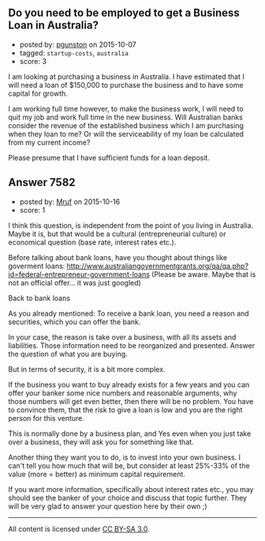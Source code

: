 ## Do you need to be employed to get a Business Loan in Australia?

- posted by: [pgunston](https://stackexchange.com/users/4521702/pgunston) on 2015-10-07
- tagged: `startup-costs`, `australia`
- score: 3

I am looking at purchasing a business in Australia. I have estimated that I will need a loan of $150,000 to purchase the business and to have some capital for growth. 

I am working full time however, to make the business work, I will need to quit my job and work full time in the new business. Will Australian banks consider the revenue of the established business which I am purchasing when they loan to me? Or will the serviceability of my loan be calculated from my current income?

Please presume that I have sufficient funds for a loan deposit.

 


## Answer 7582

- posted by: [Mruf](https://stackexchange.com/users/3246202/mruf) on 2015-10-16
- score: 1

<p>I think this question, is independent from the point of you living in Australia. Maybe it is, but that would be a cultural (entrepreneurial culture) or economical question (base rate, interest rates etc.).</p>

<p>Before talking about bank loans, have you thought about things like goverment loans: <a href="http://www.australiangovernmentgrants.org/qa/qa.php?id=federal-entrepreneur-government-loans" rel="nofollow">http://www.australiangovernmentgrants.org/qa/qa.php?id=federal-entrepreneur-government-loans</a> (Please be aware. Maybe that is not an official offer... it was just googled)</p>

<p>Back to bank loans</p>

<p>As you already mentioned: To receive a bank loan, you need a reason and securities, which you can offer the bank.</p>

<p>In your case, the reason is take over a business, with all its assets and liabilities. Those information need to be reorganized and presented. Answer the question of what you are buying.</p>

<p>But in terms of security, it is a bit more complex. </p>

<p>If the business you want to buy already exists for a few years and you can offer your banker some nice numbers and reasonable arguments, why those numbers will get even better, then there will be no problem. You have to convince them, that the risk to give a loan is low and you are the right person for this venture. </p>

<p>This is normally done by a business plan, and Yes even when you just take over a business, they will ask you for something like that.</p>

<p>Another thing they want you to do, is to invest into your own business. I can't tell you how much that will be, but consider at least 25%-33% of the value (more = better) as minimum capital requirement.</p>

<p>If you want more information, specifically about interest rates etc., you may should see the banker of your choice and discuss that topic further. They will be very glad to answer your question here by their own ;)</p>




---

All content is licensed under [CC BY-SA 3.0](https://creativecommons.org/licenses/by-sa/3.0/).

